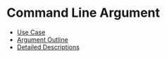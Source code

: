 # Command Line Argument

* [Use Case](use_case.md)
* [Argument Outline](argument_outline.md)
* [Detailed Descriptions](detail_introduction.md)
